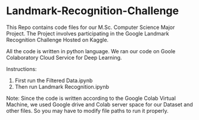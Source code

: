 # Landmark-Recognition-Challenge

This Repo contains code files for our M.Sc. Computer Science Major Project.
The Project involves participating in the Google Landmark Recognition Challenge Hosted on Kaggle.

All the code is written in python language. We ran our code on Goole Colaboratory Cloud Service for Deep Learning.

Instructions:
1. First run the Filtered Data.ipynb
2. Then run Landmark Recognition.ipynb

Note: Since the code is written according to the Google Colab Virtual Machine, we used Google drive and Colab server space for our Dataset and other files. So you may have to modify file paths to run it properly.
